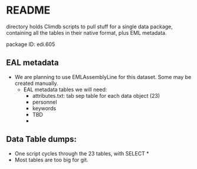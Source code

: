# README

directory holds Climdb scripts to pull stuff for a single data package, containing all the tables in their native format, plus EML metadata.

package ID: edi.605

## EAL metadata
- We are planning to use EMLAssemblyLine for this dataset. Some may be created manually.
  - EAL metadata tables we will need:
    - attributes.txt: tab sep table for each data object (23)
    - personnel
    - keywords
    - TBD
    - 

## Data Table dumps:
- One script cycles through the 23 tables, with SELECT *
- Most tables are too big for git.
